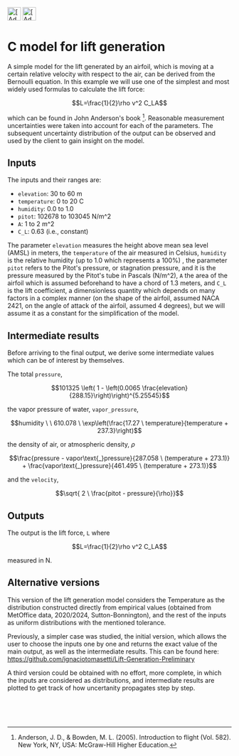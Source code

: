 [<img src="https://assets.signaloid.io/add-to-signaloid-cloud-logo-dark-v6.png#gh-dark-mode-only" alt="[Add to signaloid.io]" height="30">](https://signaloid.io/repositories?connect=https://github.com/ignaciotomasetti/Lift-Generation#gh-dark-mode-only)
[<img src="https://assets.signaloid.io/add-to-signaloid-cloud-logo-light-v6.png#gh-light-mode-only" alt="[Add to signaloid.io]" height="30">](https://signaloid.io/repositories?connect=https://github.com/ignaciotomasetti/Lift-Generation#gh-light-mode-only)


# C model for lift generation

A simple model for the lift generated by an airfoil, which is moving at a certain relative velocity with respect to the air, can be derived from the Bernoulli equation. In this example we will use one of the simplest and most widely used formulas to calculate the lift force:

$$L=\frac{1}{2}\rho v^2 C_LA$$

which can be found in John Anderson's book [^0]. Reasonable measurement uncertainties were taken into account for each of the parameters. The subsequent uncertainty distribution of the output can be observed and used by the client to gain insight on the model.

## Inputs

The inputs and their ranges are:

-	`elevation`:	 30 to 60 m
-	`temperature`:	 0 to 20 C
-	`humidity`:		 0.0 to 1.0
-	`pitot`:	     102678 to 103045 N/m^2
-	`A`:		     1 to 2 m^2 
-	`C_L`:		     0.63 (i.e., constant)

The parameter `elevation` measures the height above mean sea level (AMSL) in meters, the `temperature` of the air measured in Celsius, `humidity` is the relative humidity (up to 1.0 which represents a 100%) , the parameter `pitot` refers to the Pitot's pressure, or stagnation pressure, and it is the pressure measured by the Pitot's tube in Pascals (N/m^2), `A` the area of the airfoil which is assumed beforehand to have a chord of 1.3 meters, and `C_L` is the lift coefficient, a dimensionless quantity which depends on many factors in a complex manner (on the shape of the airfoil, assumed NACA 2421, on the angle of attack of the airfoil, assumed 4 degrees), but we will assume it as a constant for the simplification of the model.


## Intermediate results

Before arriving to the final output, we derive some intermediate values which can be of interest by themselves.

The total `pressure`,

$$101325 \left( 1 - \left(0.0065 \frac{elevation}{288.15}\right)\right)^{5.25545}$$

the vapor pressure of water, `vapor_pressure`,

$$humidity \ \ 610.078 \ \exp\left(\frac{17.27 \ temperature}{temperature + 237.3}\right)$$

the density of air, or atmospheric density, $\rho$

$$\frac{pressure - vapor\text{_}pressure}{287.058 \  (temperature + 273.1)} + \frac{vapor\text{_}pressure}{461.495 \ (temperature + 273.1)}$$

and the `velocity`,

$$\sqrt{ 2 \ \frac{pitot - pressure}{\rho}}$$

## Outputs

The output is the lift force, `L` where

$$L=\frac{1}{2}\rho v^2 C_LA$$

measured in N.

## Alternative versions


This version of the lift generation model considers the Temperature as the distribution constructed directly from empirical values (obtained from MetOffice data, 2020/2024, Sutton-Bonnington), and the rest of the inputs as uniform distributions with the mentioned tolerance.

Previously, a simpler case was studied, the initial version, which allows the user to choose the inputs one by one and returns the exact value of the main output, as well as the intermediate results. This can  be found here: \
https://github.com/ignaciotomasetti/Lift-Generation-Preliminary

A third version could be obtained with no effort, more complete, in which the inputs are considered as distributions, and intermediate results are plotted to get track of how uncertanity propagates step by step.


<br/>
<br/>
<br/>

[^0]: Anderson, J. D., & Bowden, M. L. (2005). Introduction to flight (Vol. 582). New York, NY, USA: McGraw-Hill Higher Education.
